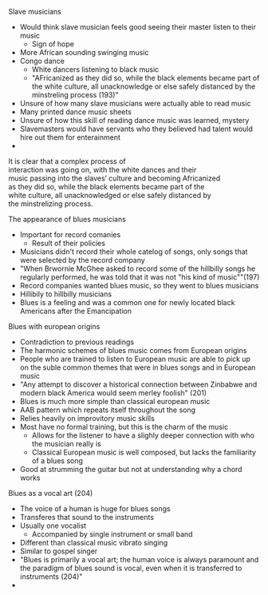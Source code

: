Slave musicians
- Would think slave musician feels good seeing their master listen to their music
	- Sign of hope
- More African sounding swinging music
- Congo dance
	- White dancers listening to black music
	- "AFricanized as they did so, while the black elements became part of the white culture, all unacknowledge or else safely distanced by the minstreling process (193)"
- Unsure of how many slave musicians were actually able to read music
- Many printed dance music sheets
- Unsure of how this skill of reading dance music was learned, mystery
- Slavemasters would have servants who they believed had talent would hire out them for enterainment
-   
It is clear that a complex process of  
interaction was going on, with the white dances and their  
music passing into the slaves’ culture and becoming Africanized  
as they did so, while the black elements became part of the  
white culture, all unacknowledged or else safely distanced by  
the minstrelizing process.

The appearance of blues musicians
- Important for record comanies
	- Result of their policies
- Musicians didn't record their whole catelog of songs, only songs that were selected by the record company
- "When Brwornie McGhee asked to record some of the hillbilly songs he regularly performed, he was told that it was not "his kind of music""(197)
- Record companies wanted blues music, so they went to blues musicians
- Hillibily to hillbilly musicians
- Blues is a feeling and was a common one for newly located black Americans after the Emancipation

Blues with european origins
- Contradiction to previous readings
- The harmonic schemes of blues music comes from European origins
- People who are trained to listen to European music are able to pick up on the suble common themes that were in blues songs and in European music
- "Any attempt to discover a historical connection between Zinbabwe and modern black America would seem merley foolish" (201)
- Blues is much more simple than classical european music
- AAB pattern which repeats itself throughout the song
- Relies heavily on improvitory music skills
- Most have no formal training, but this is the charm of the music
	- Allows for the listener to have a slighly deeper connection with who the musician really is
	- Classical European music is well composed, but lacks the familiarity of a blues song
- Good at strumming the guitar but not at understanding why a chord works

Blues as a vocal art (204)
- The voice of a human is huge for blues songs
- Transferes that sound to the instruments
- Usually one vocalist
	- Accompanied by single instrument or small band
- Different than classical music vibrato singing
- Similar to gospel singer
- "Blues is primarily a vocal art; the human voice is always paramount and the paradigm of blues sound is vocal, even when it is transferred to instruments (204)"
- 